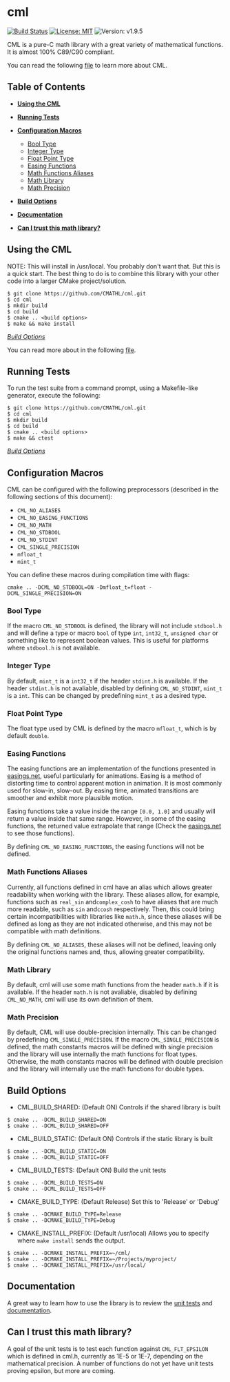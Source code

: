 # cml

[![Build Status](https://travis-ci.org/CMATHL/cml.svg?branch=development)](https://travis-ci.org/CMATHL/cml) [![License: MIT](https://img.shields.io/badge/License-MIT-blue.svg)](https://opensource.org/licenses/MIT) ![Version: v1.9.5](https://img.shields.io/badge/Version-v1.9.5-blue.svg)

CML is a pure-C math library with a great variety of mathematical functions. It is almost 100% C89/C90 compliant.

You can read the following [file](./docs/CML.md) to learn more about CML.

## Table of Contents

- [**Using the CML**](#using-the-cmathl)
- [**Running Tests**](#running-tests)
- [**Configuration Macros**](#configuration-macros)

  - [Bool Type](#bool-type)
  - [Integer Type](#integer-type)
  - [Float Point Type](#float-point-type)
  - [Easing Functions](#easing-functions)
  - [Math Functions Aliases](#math-functions-aliases)
  - [Math Library](#math-library)
  - [Math Precision](#math-precision)

- [**Build Options**](#build-options)

- [**Documentation**](#documentation)

- [**Can I trust this math library?**](#can-i-trust-this-math-library)

## Using the CML

NOTE: This will install in /usr/local. You probably don't want that. But this is a quick start. The best thing to do is to combine this library with your other code into a larger CMake project/solution.

```shell
$ git clone https://github.com/CMATHL/cml.git
$ cd cml
$ mkdir build
$ cd build
$ cmake .. <build options>
$ make && make install
```

[_Build Options_](#build-options)

You can read more about in the following [file](./docs/USING_THE_CML.md).

## Running Tests

To run the test suite from a command prompt, using a Makefile-like generator, execute the following:

```shell
$ git clone https://github.com/CMATHL/cml.git
$ cd cml
$ mkdir build
$ cd build
$ cmake .. <build options>
$ make && ctest
```

[_Build Options_](#build-options)

## Configuration Macros

CML can be configured with the following preprocessors (described in the following sections of this document):

- `CML_NO_ALIASES`
- `CML_NO_EASING_FUNCTIONS`
- `CML_NO_MATH`
- `CML_NO_STDBOOL`
- `CML_NO_STDINT`
- `CML_SINGLE_PRECISION`
- `mfloat_t`
- `mint_t`

You can define these macros during compilation time with flags:

```
cmake .. -DCML_NO_STDBOOL=ON -Dmfloat_t=float -DCML_SINGLE_PRECISION=ON
```

### Bool Type

If the macro `CML_NO_STDBOOL` is defined, the library will not include `stdbool.h` and will define a type or macro `bool` of type `int`, `int32_t`, `unsigned char` or something like to represent boolean values. This is useful for platforms where `stdbool.h` is not available.

### Integer Type

By default, `mint_t` is a `int32_t` if the header `stdint.h` is available. If the header `stdint.h` is not avaliable, disabled by defining `CML_NO_STDINT`, `mint_t` is a `int`. This can be changed by predefining `mint_t` as a desired type.

### Float Point Type

The float type used by CML is defined by the macro `mfloat_t`, which is by default `double`.

### Easing Functions

The easing functions are an implementation of the functions presented in [easings.net](http://easings.net/), useful particularly for animations. Easing is a method of distorting time to control apparent motion in animation. It is most commonly used for slow-in, slow-out. By easing time, animated transitions are smoother and exhibit more plausible motion.

Easing functions take a value inside the range `[0.0, 1.0]` and usually will return a value inside that same range. However, in some of the easing functions, the returned value extrapolate that range (Check the [easings.net](http://easings.net/) to see those functions).

By defining `CML_NO_EASING_FUNCTIONS`, the easing functions will not be defined.

### Math Functions Aliases

Currently, all functions defined in cml have an alias which allows greater readability when working with the library. These aliases allow, for example, functions such as `real_sin` and`complex_cosh` to have aliases that are much more readable, such as `sin` and`ccosh` respectively. Then, this could bring certain incompatibilities with libraries like `math.h`, since these aliases will be defined as long as they are not indicated otherwise, and this may not be compatible with math definitions.

By defining `CML_NO_ALIASES`, these aliases will not be defined, leaving only the original functions names and, thus, allowing greater compatibility.

### Math Library

By default, cml will use some math functions from the header `math.h` if it is available. If the header `math.h` is not avaliable, disabled by defining `CML_NO_MATH`, cml will use its own definition of them.

### Math Precision

By default, CML will use double-precision internally. This can be changed by predefining `CML_SINGLE_PRECISION`. If the macro `CML_SINGLE_PRECISION` is defined, the math constants macros will be defined with single precision and the library will use internally the math functions for float types. Otherwise, the math constants macros will be defined with double precision and the library will internally use the math functions for double types.

## Build Options

- CML_BUILD_SHARED: (Default ON) Controls if the shared library is built

```shell
$ cmake .. -DCML_BUILD_SHARED=ON
$ cmake .. -DCML_BUILD_SHARED=OFF
```

- CML_BUILD_STATIC: (Default ON) Controls if the static library is built

```shell
$ cmake .. -DCML_BUILD_STATIC=ON
$ cmake .. -DCML_BUILD_STATIC=OFF
```

- CML_BUILD_TESTS: (Default ON) Build the unit tests

```shell
$ cmake .. -DCML_BUILD_TESTS=ON
$ cmake .. -DCML_BUILD_TESTS=OFF
```

- CMAKE_BUILD_TYPE: (Default Release) Set this to 'Release' or 'Debug'

```shell
$ cmake .. -DCMAKE_BUILD_TYPE=Release
$ cmake .. -DCMAKE_BUILD_TYPE=Debug
```

- CMAKE_INSTALL_PREFIX: (Default /usr/local) Allows you to specify where `make install` sends the output.

```shell
$ cmake .. -DCMAKE_INSTALL_PREFIX=~/cml/
$ cmake .. -DCMAKE_INSTALL_PREFIX=~/Projects/myproject/
$ cmake .. -DCMAKE_INSTALL_PREFIX=/usr/local/
```

## Documentation

A great way to learn how to use the library is to review the [unit tests](./test/) and [documentation](./docs/).

## Can I trust this math library?

A goal of the unit tests is to test each function against `CML_FLT_EPSILON` which is defined in cml.h, currently as 1E-5 or 1E-7, depending on the mathematical precision. A number of functions do not yet have unit tests proving epsilon, but more are coming.
